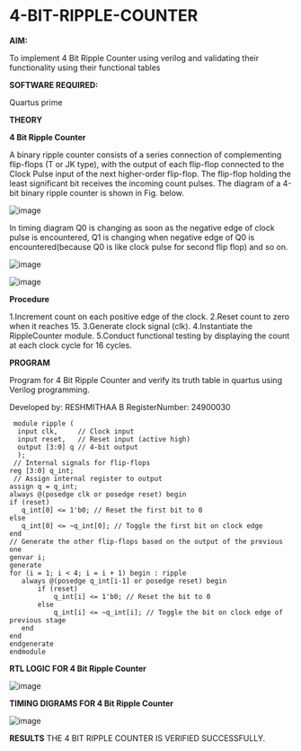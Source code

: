 # 4-BIT-RIPPLE-COUNTER

**AIM:**

To implement  4 Bit Ripple Counter using verilog and validating their functionality using their functional tables

**SOFTWARE REQUIRED:**

Quartus prime

**THEORY**

**4 Bit Ripple Counter**

A binary ripple counter consists of a series connection of complementing flip-flops (T or JK type), with the output of each flip-flop connected to the Clock Pulse input of the next higher-order flip-flop. The flip-flop holding the least significant bit receives the incoming count pulses. The diagram of a 4-bit binary ripple counter is shown in Fig. below.

![image](https://github.com/naavaneetha/4-BIT-RIPPLE-COUNTER/assets/154305477/cb4b74d4-31ab-4359-95d0-d22e67daba13)

In timing diagram Q0 is changing as soon as the negative edge of clock pulse is encountered, Q1 is changing when negative edge of Q0 is encountered(because Q0 is like clock pulse for second flip flop) and so on.

![image](https://github.com/naavaneetha/4-BIT-RIPPLE-COUNTER/assets/154305477/a573a7d6-014e-4e54-93e6-e2ac9530960b)

![image](https://github.com/naavaneetha/4-BIT-RIPPLE-COUNTER/assets/154305477/85e1958a-2fc1-49bb-9a9f-d58ccbf3663c)

**Procedure**

 1.Increment count on each positive edge of the clock.
 2.Reset count to zero when it reaches 15.
 3.Generate clock signal (clk).
 4.Instantiate the RippleCounter module.
 5.Conduct functional testing by displaying the count at each clock cycle for 16 cycles.
 
**PROGRAM**

 Program for 4 Bit Ripple Counter and verify its truth table in quartus using Verilog programming.

 Developed by:  RESHMITHAA B      RegisterNumber:  24900030

 ```
  module ripple (
   input clk,     // Clock input
   input reset,   // Reset input (active high)
   output [3:0] q // 4-bit output
   );
  // Internal signals for flip-flops
 reg [3:0] q_int;
  // Assign internal register to output
 assign q = q_int;
 always @(posedge clk or posedge reset) begin
 if (reset) 
    q_int[0] <= 1'b0; // Reset the first bit to 0
 else 
    q_int[0] <= ~q_int[0]; // Toggle the first bit on clock edge
 end
 // Generate the other flip-flops based on the output of the previous one
 genvar i;
 generate
 for (i = 1; i < 4; i = i + 1) begin : ripple
    always @(posedge q_int[i-1] or posedge reset) begin
        if (reset) 
            q_int[i] <= 1'b0; // Reset the bit to 0
        else 
            q_int[i] <= ~q_int[i]; // Toggle the bit on clock edge of 
previous stage
    end
 end
 endgenerate
 endmodule

```

**RTL LOGIC FOR 4 Bit Ripple Counter**

![image](https://github.com/user-attachments/assets/b0ebe5cc-ec84-4b13-8bd3-d6552fcec1e2)


**TIMING DIGRAMS FOR 4 Bit Ripple Counter**

![image](https://github.com/user-attachments/assets/ab83712e-b30e-4d1f-93ec-fe78fe3dc435)


**RESULTS**
THE 4 BIT RIPPLE COUNTER IS VERIFIED SUCCESSFULLY.
